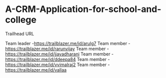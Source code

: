 # A-CRM-Application-for-school-and-college

Trailhead URL

Team leader -https://trailblazer.me/id/arulg7
Team member -https://trailblazer.me/id/rarunvijay
Team member -https://trailblazer.me/id/jjayadharani
Team member -https://trailblazer.me/id/ddeepa84
Team member -https://trailblazer.me/id/vvimalraj2
Team member -https://trailblazer.me/id/vallaa
